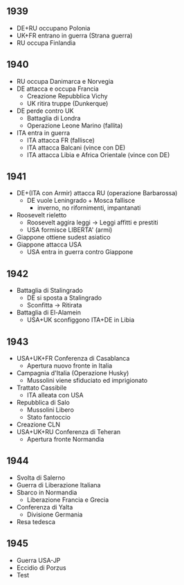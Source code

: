 ## 1939
- DE+RU occupano Polonia
- UK+FR entrano in guerra (Strana guerra)
- RU occupa Finlandia

## 1940
- RU occupa Danimarca e Norvegia
- DE attacca e occupa Francia
	- Creazione Repubblica Vichy
	- UK ritira truppe (Dunkerque)
- DE perde contro UK
	- Battaglia di Londra
	- Operazione Leone Marino (fallita)
- ITA entra in guerra
	- ITA attacca FR (fallisce)
	- ITA attacca Balcani (vince con DE)
	- ITA attacca Libia e Africa Orientale (vince con DE)

## 1941
- DE+(ITA con Armir) attacca RU (operazione Barbarossa)
	- DE vuole Leningrado + Mosca fallisce
		- inverno, no rifornimenti, impantanati
- Roosevelt rieletto
	- Roosevelt aggira leggi -> Leggi affitti e prestiti
	- USA formisce LIBERTA' (armi)
- Giappone ottiene sudest asiatico
- Giappone attacca USA
	- USA entra in guerra contro Giappone 

## 1942
- Battaglia di Stalingrado
	- DE si sposta a Stalingrado
	- Sconfitta -> Ritirata
- Battaglia di El-Alamein
	- USA+UK sconfiggono ITA+DE in Libia

## 1943
- USA+UK+FR Conferenza di Casablanca
	- Apertura nuovo fronte in Italia
- Campagnia d'Italia (Operazione Husky)
	- Mussolini viene sfiduciato ed imprigionato
- Trattato Cassibile
	- ITA alleata con USA
- Repubblica di Salo
	- Mussolini Libero
	- Stato fantoccio
- Creazione CLN
- USA+UK+RU Conferenza di Teheran
	- Apertura fronte Normandia

## 1944
- Svolta di Salerno
- Guerra di Liberazione Italiana
- Sbarco in Normandia
	- Liberazione Francia e Grecia
- Conferenza di Yalta
	- Divisione Germania
- Resa tedesca

## 1945
- Guerra USA-JP
- Eccidio di Porzus
- Test
